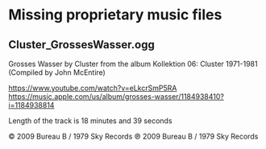 # Missing proprietary music files

## Cluster_GrossesWasser.ogg

Grosses Wasser by Cluster from the album Kollektion 06: Cluster 1971-1981 (Compiled by John McEntire)

https://www.youtube.com/watch?v=eLkcrSmP5RA
https://music.apple.com/us/album/grosses-wasser/1184938410?i=1184938814

Length of the track is 18 minutes and 39 seconds

© 2009 Bureau B / 1979 Sky Records
℗ 2009 Bureau B / 1979 Sky Records